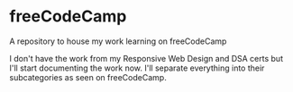 # freeCodeCamp
A repository to house my work learning on freeCodeCamp

I don't have the work from my Responsive Web Design and DSA certs but I'll start documenting the work now. I'll separate everything into their subcategories as seen on freeCodeCamp.
